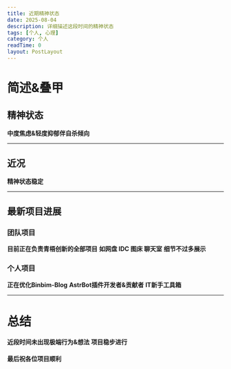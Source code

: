 ```yaml
---
title: 近期精神状态
date: 2025-08-04
description: 详细描述这段时间的精神状态
tags: [个人, 心理]
category: 个人
readTime: 0
layout: PostLayout
---
```


# 简述&叠甲
## 精神状态
**中度焦虑&轻度抑郁伴自杀倾向**

****

## 近况
**精神状态稳定**

****

## 最新项目进展
### 团队项目
**目前正在负责青梧创新的全部项目**
**如网盘 IDC 图床 聊天室**
**细节不过多展示**

### 个人项目
**正在优化Binbim-Blog**
**AstrBot插件开发者&贡献者**
**IT新手工具箱**

****

# 总结
**近段时间未出现极端行为&想法**
**项目稳步进行**

#### 最后祝各位项目顺利